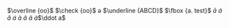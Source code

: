 $\overline {oo}$
$\check {oo}$
ə
$\underline {ABCD}$
$\fbox {a. test}$
$\bar a$
$\acute a$
$\check a$
$\acute a$
$\grave a$
$\hat a$
$\tilde a$
$\dot a$$\ddot a$

<!--stackedit_data:
eyJoaXN0b3J5IjpbLTE4NDE1MDgyMV19
-->